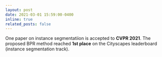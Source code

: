 ```yaml
---
layout: post
date: 2021-03-01 15:59:00-0400
inline: true
related_posts: false
---
```


One paper on instance segmentatiion is accepted to **CVPR 2021**. The proposed BPR method reached **1st place** on the Cityscapes leaderboard (instance segmentation track).
